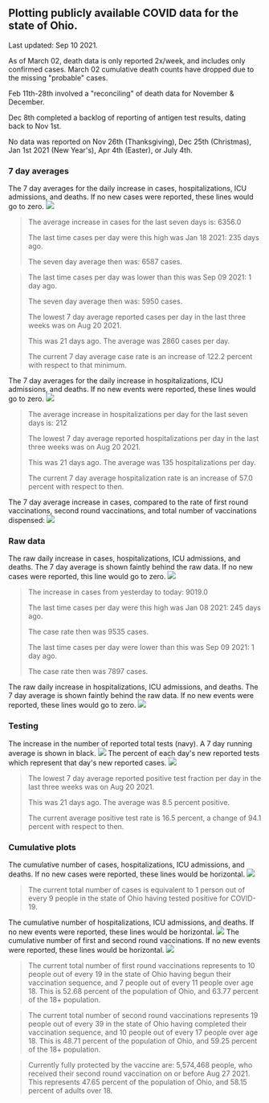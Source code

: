 ## Plotting publicly available COVID data for the state of Ohio. 

Last updated: Sep 10 2021. 

As of March 02, death data is only reported 2x/week, and includes only confirmed cases. March 02 cumulative death counts have dropped due to the missing "probable" cases.

Feb 11th-28th involved a "reconciling" of death data for November & December.

Dec 8th completed a backlog of reporting of antigen test results, dating back to Nov 1st.

No data was reported on Nov 26th (Thanksgiving), Dec 25th (Christmas), Jan 1st 2021 (New Year's), Apr 4th (Easter), or July 4th.
### 7 day averages
The 7 day averages for the daily increase in cases, hospitalizations, ICU admissions, and deaths. If no new cases were reported, these lines would go to zero.
![](7dayaverage_cases.png)

>The average increase in cases for the last seven days is: 6356.0
>
>The last time cases per day were this high was Jan 18 2021: 235 days ago.
>
>The seven day average then was: 6587 cases.

>
>The last time cases per day was lower than this was Sep 09 2021: 1 day ago.
>
>The seven day average then was: 5950 cases.
>
>The lowest 7 day average reported cases per day in the last three weeks was on Aug 20 2021.
>
>This was 21 days ago. The average was 2860 cases per day.
>
>The current 7 day average case rate is an increase of 122.2 percent with respect to that minimum.

The 7 day averages for the daily increase in hospitalizations, ICU admissions, and deaths. If no new events were reported, these lines would go to zero.
![](7dayaverage_hospital.png)

>The average increase in hospitalizations per day for the last seven days is: 212
>
>The lowest 7 day average reported hospitalizations per day in the last three weeks was on Aug 20 2021.
>
>This was 21 days ago. The average was 135 hospitalizations per day.
>
>The current 7 day average hospitalization rate is an increase of 57.0 percent with respect to then.

The 7 day average increase in cases, compared to the rate of first round vaccinations, second round vaccinations, and total number of vaccinations dispensed:
![](DailyVaccinationsCases.png)

### Raw data
The raw daily increase in cases, hospitalizations, ICU admissions, and deaths. The 7 day average is shown faintly behind the raw data. If no new cases were reported, this line would go to zero.
![](DailyCases.png)

>The increase in cases from yesterday to today: 9019.0 
>
>The last time cases per day were this high was Jan 08 2021: 245 days ago. 
>
>The case rate then was 9535 cases.
>
>The last time cases per day were lower than this was Sep 09 2021: 1 day ago. 
>
>The case rate then was 7897 cases.

The raw daily increase in hospitalizations, ICU admissions, and deaths. The 7 day average is shown faintly behind the raw data. If no new events were reported, these lines would go to zero.
![](DailyHospitalizations.png)

### Testing

The increase in the number of reported total tests (navy). A 7 day running average is shown in black.
![](DailyTests.png)
The percent of each day's new reported tests which represent that day's new reported cases.
![](percentpositive_tests.png)

>The lowest 7 day average reported positive test fraction per day in the last three weeks was on Aug 20 2021.
>
>This was 21 days ago. The average was 8.5 percent positive. 
>
>The current average positive test rate is 16.5 percent, a change of 94.1 percent with respect to then. 

### Cumulative plots
The cumulative number of cases, hospitalizations, ICU admissions, and deaths. If no new cases were reported, these lines would be horizontal.
![](Cases.png)

>The current total number of cases is equivalent to 1 person out of every 9 people in the state of Ohio having tested positive for COVID-19.

The cumulative number of hospitalizations, ICU admissions, and deaths. If no new events were reported, these lines would be horizontal.
![](Hospitalizations.png)
The cumulative number of first and second round vaccinations. If no new events were reported, these lines would be horizontal.
![](Vaccinations.png)

>The current total number of first round vaccinations represents to 10 people out of every 19 in the state of Ohio having begun their vaccination sequence, and 7 people out of every 11 people over age 18.
 >This is 52.68 percent of the population of Ohio, and 63.77 percent of the 18+ population.

>The current total number of second round vaccinations represents 19 people out of every 39 in the state of Ohio having completed their vaccination sequence, and 10 people out of every 17 people over age 18. 
>This is 48.71 percent of the population of Ohio, and 59.25 percent of the 18+ population.

>Currently fully protected by the vaccine are: 5,574,468 people, who received their second round vaccination on or before Aug 27 2021.
>This represents 47.65 percent of the population of Ohio, and 58.15 percent of adults over 18.

